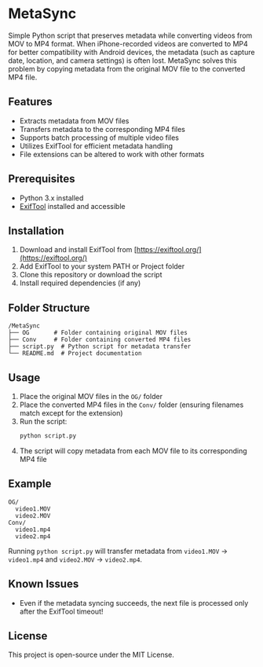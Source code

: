# MetaSync

Simple Python script that preserves metadata while converting videos from MOV to MP4 format. When iPhone-recorded videos are converted to MP4 for better compatibility with Android devices, the metadata (such as capture date, location, and camera settings) is often lost. MetaSync solves this problem by copying metadata from the original MOV file to the converted MP4 file.

## Features
- Extracts metadata from MOV files
- Transfers metadata to the corresponding MP4 files
- Supports batch processing of multiple video files
- Utilizes ExifTool for efficient metadata handling
- File extensions can be altered to work with other formats 

## Prerequisites
- Python 3.x installed
- [ExifTool](https://exiftool.org/) installed and accessible

## Installation
1. Download and install ExifTool from [https://exiftool.org/](https://exiftool.org/)
2. Add ExifTool to your system PATH or Project folder
3. Clone this repository or download the script
4. Install required dependencies (if any)

## Folder Structure
```
/MetaSync
├── OG       # Folder containing original MOV files
├── Conv     # Folder containing converted MP4 files
├── script.py  # Python script for metadata transfer
└── README.md  # Project documentation
```

## Usage
1. Place the original MOV files in the `OG/` folder
2. Place the converted MP4 files in the `Conv/` folder (ensuring filenames match except for the extension)
3. Run the script:
   ```sh
   python script.py
   ```
4. The script will copy metadata from each MOV file to its corresponding MP4 file

## Example
```
OG/
  video1.MOV
  video2.MOV
Conv/
  video1.mp4
  video2.mp4
```
Running `python script.py` will transfer metadata from `video1.MOV` → `video1.mp4` and `video2.MOV` → `video2.mp4`.

## Known Issues
- Even if the metadata syncing succeeds, the next file is processed only after the ExifTool timeout!

## License
This project is open-source under the MIT License.
